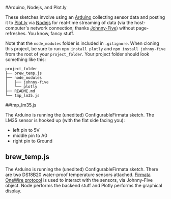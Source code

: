 #Arduino, Nodejs, and Plot.ly

These sketches involve using an [Arduino](http://arduino.cc) collecting sensor data and posting it to [Plot.ly](https://plot.ly/rest/) via [Nodejs](http://nodejs.org) for real-time streaming of data (via the host-computer's network connection; thanks [Johnny-Five](https://github.com/rwaldron/johnny-five)) without page-refreshes. You know, fancy stuff.

Note that the `node_modules` folder is included in `.gitignore`. When cloning this project, be sure to run `npm install plotly` and `npm install johnny-five` from the root of your `project_folder`. Your project folder should look something like this:

    project_folder
    ├── brew_temp.js
    ├── node_modules
    │   ├── johnny-five
    │   └── plotly
    ├── README.md
    └── tmp_lm35.js

##tmp_lm35.js

The Arduino is running the (unedited) ConfigurableFirmata sketch. The LM35 sensor is hooked up (with the flat side facing you):

* left pin to 5V
* middle pin to A0
* right pin to Ground

## brew_temp.js

The Arduino is running the (unedited) ConfigurableFirmata sketch. There are two DS18B20 water-proof temperature sensors attached. [Firmata OneWire protocol](https://github.com/firmata/protocol/blob/master/onewire.md) is used to interact with the sensors, via Johnny-Five object. Node performs the backend stuff and Plotly performs the graphical display.